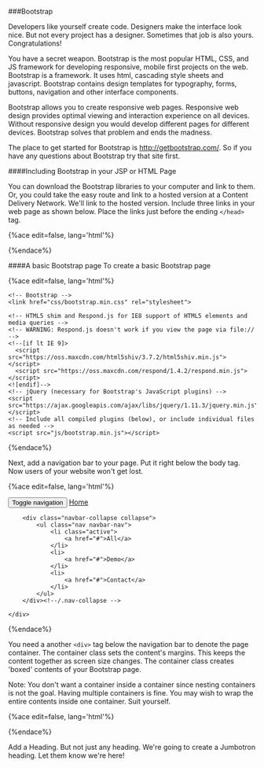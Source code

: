 
###Bootstrap

Developers like yourself create code. Designers make the interface look nice. But not every project has a designer. Sometimes that job is also yours. Congratulations!

You have a secret weapon. Bootstrap is the most popular HTML, CSS, and JS framework for developing responsive, mobile first projects on the web. Bootstrap is a framework. It uses  html, cascading style sheets and javascript. Bootstrap contains design templates for typography, forms, buttons, navigation and other interface components. 

Bootstrap allows you to create responsive web pages. Responsive web design provides optimal viewing and interaction experience on all devices. Without responsive design you would develop different pages for different devices. Bootstrap solves that problem and ends the madness.

The place to get started for Bootstrap is http://getbootstrap.com/. So if you have any questions about Bootstrap try that site first.

####Including Bootstrap in your JSP or HTML Page

You can download the Bootstrap libraries to your computer and link to them. Or, you could  take the easy route and link to a hosted version at a Content Delivery Network. We'll link to the hosted version. Include three links in your web page as shown below. Place the links just before the ending ```</head>``` tag.

{%ace edit=false, lang='html'%}
<!-- Latest compiled and minified CSS -->
<link rel="stylesheet" href="https://maxcdn.bootstrapcdn.com/bootstrap/3.3.6/css/bootstrap.min.css" integrity="sha384-1q8mTJOASx8j1Au+a5WDVnPi2lkFfwwEAa8hDDdjZlpLegxhjVME1fgjWPGmkzs7" crossorigin="anonymous">

<!-- Optional theme -->
<link rel="stylesheet" href="https://maxcdn.bootstrapcdn.com/bootstrap/3.3.6/css/bootstrap-theme.min.css" integrity="sha384-fLW2N01lMqjakBkx3l/M9EahuwpSfeNvV63J5ezn3uZzapT0u7EYsXMjQV+0En5r" crossorigin="anonymous">

<!-- Latest compiled and minified JavaScript -->
<script src="https://maxcdn.bootstrapcdn.com/bootstrap/3.3.6/js/bootstrap.min.js" integrity="sha384-0mSbJDEHialfmuBBQP6A4Qrprq5OVfW37PRR3j5ELqxss1yVqOtnepnHVP9aJ7xS" crossorigin="anonymous"></script>
{%endace%}

<div style="page-break-after: always;"></div>
####A basic Bootstrap page
To create a basic Bootstrap page

{%ace edit=false, lang='html'%}
<!DOCTYPE html>
<html lang="en">
  <head>
    <meta charset="utf-8">
    <meta http-equiv="X-UA-Compatible" content="IE=edge">
    <meta name="viewport" content="width=device-width, initial-scale=1">
    <!-- The above 3 meta tags *must* come first in the head; any other head content must come *after* these tags -->
    <title>Bootstrap 101 Template</title>

    <!-- Bootstrap -->
    <link href="css/bootstrap.min.css" rel="stylesheet">

    <!-- HTML5 shim and Respond.js for IE8 support of HTML5 elements and media queries -->
    <!-- WARNING: Respond.js doesn't work if you view the page via file:// -->
    <!--[if lt IE 9]>
      <script src="https://oss.maxcdn.com/html5shiv/3.7.2/html5shiv.min.js"></script>
      <script src="https://oss.maxcdn.com/respond/1.4.2/respond.min.js"></script>
    <![endif]-->
    <!-- jQuery (necessary for Bootstrap's JavaScript plugins) -->
    <script src="https://ajax.googleapis.com/ajax/libs/jquery/1.11.3/jquery.min.js"></script>
    <!-- Include all compiled plugins (below), or include individual files as needed -->
    <script src="js/bootstrap.min.js"></script>
  </head>
  <body>
   
  </body>
</html>
{%endace%}

Next, add a navigation bar to your page. Put it right below the body tag. Now users of your website won't get lost.

{%ace edit=false, lang='html'%}
<div class="navbar navbar-default navbar-static-top" role="navigation">
    <div class="container">
        <div class="navbar-header">
            <button type="button" class="navbar-toggle" data-toggle="collapse" data-target=".navbar-collapse">
            <span class="sr-only">Toggle navigation</span>
            <span class="icon-bar"></span>
            <span class="icon-bar"></span>
            <span class="icon-bar"></span>
            </button>
            <a class="navbar-brand" href="http://mikspot.com/" title='Your choice, your world!'>Home</a>
        </div>
 
        <div class="navbar-collapse collapse">
            <ul class="nav navbar-nav">
                <li class="active">
                    <a href="#">All</a>
                </li>
                <li>
                    <a href="#">Demo</a>
                </li>
                <li>
                    <a href="#">Contact</a>
                </li>
            </ul>
        </div><!--/.nav-collapse -->
 
    </div>
</div>
{%endace%}

You need a another ```<div>``` tag below the navigation bar to denote the page container. 
The container class sets the content's margins. This keeps the content together as screen size changes. The container class creates 'boxed' contents of your Bootstrap page.

Note: You don't want a container inside a container since nesting containers is not the goal. Having multiple containers is fine. You may wish to wrap the entire contents inside one container. Suit yourself.

{%ace edit=false, lang='html'%}
<div class="container">
 
</div>
{%endace%}

Add a Heading. But not just any heading. We're going to create a Jumbotron heading. Let them know we're here!

